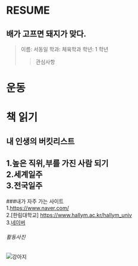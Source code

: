 RESUME
======

배가 고프면 돼지가 맞다.
-----------------------
>이름: 서동일
>학과: 체육학과
>학년: 1 학년
>>관심사항
 # 운동
 # 책 읽기
  
  ## 내 인생의 버킷리스트  
1.높은 직위,부를 가진 사람 되기  
2.세계일주  
3.전국일주    
-------------------------------
###내가 자주 가는 사이트  
1.https://www.naver.com/    
2.[한림대학교] https://www.hallym.ac.kr/hallym_univ  
3.[네이버][1]



###### 활동사진
![강아지](/images/dog)

[1]:http://www.naver.com
